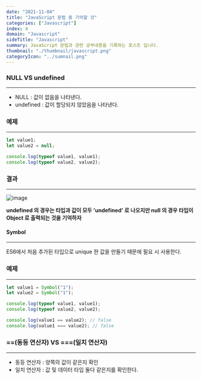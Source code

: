 ```yaml
---
date: "2021-11-04"
title: "JavaScript 문법 중 기억할 것"
categories: ["Javascript"]
index: 4
domain: "Javascript"
sideTitle: "Javascript"
summary: JavaScript 문법과 관련 공부내용을 기록하는 포스트 입니다.
thumbnail: "./thumbnail/javascript.png"
categoryIcon: "../sumnail.png"
---
```


### NULL VS undefined

---

- NULL : 값이 없음을 나타낸다.
- undefined : 값이 할당되지 않았음을 나타낸다.

### 예제

---

```ts
let value1;
let value2 = null;

console.log(typeof value1, value1);
console.log(typeof value2, value2);
```

### 결과

---

![image](https://user-images.githubusercontent.com/56063287/140332620-9b3809f8-c95c-4343-b086-6a0471771258.png)

**undefined 의 경우는 타입과 값이 모두 'undefined' 로 나오지만 null 의 경우 타입이 Object 로 출력되는 것을 기억하자**

#### Symbol

---

ES6에서 처음 추가된 타입으로 unique 한 값을 만들기 때문에 필요 시 사용한다.

### 예제

---

```js
let value1 = Symbol("1");
let value2 = Symbol("1");

console.log(typeof value1, value1);
console.log(typeof value2, value2);

console.log(value1 == value2); // false
console.log(value1 === value2); // false
```

### ==(동등 연산자) VS ===(일치 연산자)

---

- 동등 연산자 : 양쪽의 값이 같은지 확인
- 일치 연산자 : 값 및 데이터 타입 둘다 같은지를 확인한다.
